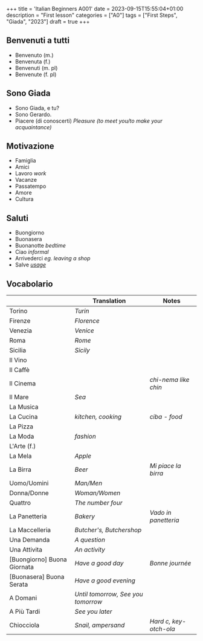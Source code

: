 +++
title = 'Italian Beginners A001'
date = 2023-09-15T15:55:04+01:00
description = "First lesson"
categories = ["A0"]
tags = ["First Steps", "Giada", "2023"]
draft = true
+++


## Benvenuti a tutti

- Benvenuto (m.)
- Benvenuta (f.)
- Benvenuti (m. pl)
- Benvenute (f. pl)

## Sono Giada

- Sono Giada, e tu?
- Sono Gerardo.
- Piacere (di conoscerti) *Pleasure (to meet you/to make your acquaintance)*

## Motivazione

- Famiglia
- Amici
- Lavoro *work*
- Vacanze
- Passatempo
- Amore
- Cultura

## Saluti

- Buongiorno
- Buonasera
- Buonanotte *bedtime*
- Ciao *informal*
- Arrivederci *eg. leaving a shop*
- Salve *[usage](https://dailyitalianwords.com/salve-in-italian-what-does-it-mean/)*

## Vocabolario

| | Translation | Notes |
|----------|----------|----------|
| Torino | *Turin* ||
| Firenze | *Florence* ||
| Venezia | *Venice* ||
| Roma | *Rome* ||
| Sicilia | *Sicily* ||
| Il Vino | ||
| Il Caffè | ||
| Il Cinema | | *chi-nema like chin* |
| Il Mare | *Sea* ||
| La Musica | ||
| La Cucina | *kitchen, cooking*  | *ciba - food*|
| La Pizza | ||
| La Moda | *fashion* ||
| L'Arte (f.) | ||
| La Mela | *Apple* ||
| La Birra | *Beer* | *Mi piace la birra* |
| Uomo/Uomini | *Man/Men* ||
| Donna/Donne | *Woman/Women* ||
| Quattro | *The number four* ||
| La Panetteria | *Bakery* | *Vado in panetteria* |
| La Maccelleria | *Butcher's, Butchershop* | |
| Una Demanda | *A question* ||
| Una Attivita | *An activity* ||
| [Buongiorno] Buona Giornata | *Have a good day* | *Bonne journée* |
| [Buonasera] Buona Serata | *Have a good evening* | |
| A Domani | *Until tomorrow, See you tomorrow* | |
| A Più Tardi | *See you later* | |
| Chiocciola | *Snail, ampersand* | *Hard c, key-otch-ola* |
